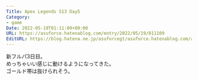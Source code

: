 ```yaml
---
Title: Apex Legends S13 Day5
Category:
- game
Date: 2022-05-19T01:11:09+09:00
URL: https://asuforce.hatenablog.com/entry/2022/05/19/011109
EditURL: https://blog.hatena.ne.jp/asuforcegt/asuforce.hatenablog.com/atom/entry/13574176438093648585
---
```


新フルパ3日目。  
めっちゃいい感じに動けるようになってきた。  
ゴールド帯は抜けられそう。  
